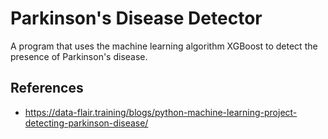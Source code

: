 # Parkinson's Disease Detector
A program that uses the machine learning algorithm XGBoost to detect the presence of Parkinson's disease.

## References
* https://data-flair.training/blogs/python-machine-learning-project-detecting-parkinson-disease/
